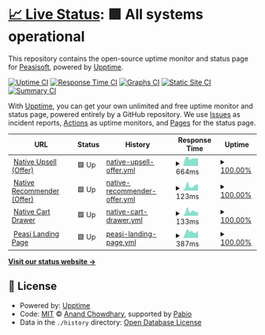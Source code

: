 # [📈 Live Status](https://Peasisoft.github.io/upptime): <!--live status--> **🟩 All systems operational**

This repository contains the open-source uptime monitor and status page for [Peasisoft](https://peasisoft.com/), powered by [Upptime](https://github.com/upptime/upptime).

[![Uptime CI](https://github.com/Peasisoft/upptime/workflows/Uptime%20CI/badge.svg)](https://github.com/Peasisoft/upptime/actions?query=workflow%3A%22Uptime+CI%22)
[![Response Time CI](https://github.com/Peasisoft/upptime/workflows/Response%20Time%20CI/badge.svg)](https://github.com/Peasisoft/upptime/actions?query=workflow%3A%22Response+Time+CI%22)
[![Graphs CI](https://github.com/Peasisoft/upptime/workflows/Graphs%20CI/badge.svg)](https://github.com/Peasisoft/upptime/actions?query=workflow%3A%22Graphs+CI%22)
[![Static Site CI](https://github.com/Peasisoft/upptime/workflows/Static%20Site%20CI/badge.svg)](https://github.com/Peasisoft/upptime/actions?query=workflow%3A%22Static+Site+CI%22)
[![Summary CI](https://github.com/Peasisoft/upptime/workflows/Summary%20CI/badge.svg)](https://github.com/Peasisoft/upptime/actions?query=workflow%3A%22Summary+CI%22)

With [Upptime](https://upptime.js.org), you can get your own unlimited and free uptime monitor and status page, powered entirely by a GitHub repository. We use [Issues](https://github.com/Peasisoft/upptime/issues) as incident reports, [Actions](https://github.com/Peasisoft/upptime/actions) as uptime monitors, and [Pages](https://Peasisoft.github.io/upptime) for the status page.

<!--start: status pages-->
<!-- This summary is generated by Upptime (https://github.com/upptime/upptime) -->
<!-- Do not edit this manually, your changes will be overwritten -->
<!-- prettier-ignore -->
| URL | Status | History | Response Time | Uptime |
| --- | ------ | ------- | ------------- | ------ |
| <img alt="" src="https://icons.duckduckgo.com/ip3/peasisoft.com.ico" height="13"> [Native Upsell (Offer)](https://peasisoft.com/api/popup-content?id=149&store_hash=c24b76wbe2&position=1&cartValue=0&qtyCart=0&is_has_coupons_in_cart=0&is_user_logged_in=0&user_token=&currency_code=USD) | 🟩 Up | [native-upsell-offer.yml](https://github.com/Peasisoft/upptime/commits/HEAD/history/native-upsell-offer.yml) | <details><summary><img alt="Response time graph" src="./graphs/native-upsell-offer/response-time-week.png" height="20"> 664ms</summary><br><a href="https://Peasisoft.github.io/upptime/history/native-upsell-offer"><img alt="Response time 668" src="https://img.shields.io/endpoint?url=https%3A%2F%2Fraw.githubusercontent.com%2FPeasisoft%2Fupptime%2FHEAD%2Fapi%2Fnative-upsell-offer%2Fresponse-time.json"></a><br><a href="https://Peasisoft.github.io/upptime/history/native-upsell-offer"><img alt="24-hour response time 550" src="https://img.shields.io/endpoint?url=https%3A%2F%2Fraw.githubusercontent.com%2FPeasisoft%2Fupptime%2FHEAD%2Fapi%2Fnative-upsell-offer%2Fresponse-time-day.json"></a><br><a href="https://Peasisoft.github.io/upptime/history/native-upsell-offer"><img alt="7-day response time 664" src="https://img.shields.io/endpoint?url=https%3A%2F%2Fraw.githubusercontent.com%2FPeasisoft%2Fupptime%2FHEAD%2Fapi%2Fnative-upsell-offer%2Fresponse-time-week.json"></a><br><a href="https://Peasisoft.github.io/upptime/history/native-upsell-offer"><img alt="30-day response time 668" src="https://img.shields.io/endpoint?url=https%3A%2F%2Fraw.githubusercontent.com%2FPeasisoft%2Fupptime%2FHEAD%2Fapi%2Fnative-upsell-offer%2Fresponse-time-month.json"></a><br><a href="https://Peasisoft.github.io/upptime/history/native-upsell-offer"><img alt="1-year response time 668" src="https://img.shields.io/endpoint?url=https%3A%2F%2Fraw.githubusercontent.com%2FPeasisoft%2Fupptime%2FHEAD%2Fapi%2Fnative-upsell-offer%2Fresponse-time-year.json"></a></details> | <details><summary><a href="https://Peasisoft.github.io/upptime/history/native-upsell-offer">100.00%</a></summary><a href="https://Peasisoft.github.io/upptime/history/native-upsell-offer"><img alt="All-time uptime 100.00%" src="https://img.shields.io/endpoint?url=https%3A%2F%2Fraw.githubusercontent.com%2FPeasisoft%2Fupptime%2FHEAD%2Fapi%2Fnative-upsell-offer%2Fuptime.json"></a><br><a href="https://Peasisoft.github.io/upptime/history/native-upsell-offer"><img alt="24-hour uptime 100.00%" src="https://img.shields.io/endpoint?url=https%3A%2F%2Fraw.githubusercontent.com%2FPeasisoft%2Fupptime%2FHEAD%2Fapi%2Fnative-upsell-offer%2Fuptime-day.json"></a><br><a href="https://Peasisoft.github.io/upptime/history/native-upsell-offer"><img alt="7-day uptime 100.00%" src="https://img.shields.io/endpoint?url=https%3A%2F%2Fraw.githubusercontent.com%2FPeasisoft%2Fupptime%2FHEAD%2Fapi%2Fnative-upsell-offer%2Fuptime-week.json"></a><br><a href="https://Peasisoft.github.io/upptime/history/native-upsell-offer"><img alt="30-day uptime 100.00%" src="https://img.shields.io/endpoint?url=https%3A%2F%2Fraw.githubusercontent.com%2FPeasisoft%2Fupptime%2FHEAD%2Fapi%2Fnative-upsell-offer%2Fuptime-month.json"></a><br><a href="https://Peasisoft.github.io/upptime/history/native-upsell-offer"><img alt="1-year uptime 100.00%" src="https://img.shields.io/endpoint?url=https%3A%2F%2Fraw.githubusercontent.com%2FPeasisoft%2Fupptime%2FHEAD%2Fapi%2Fnative-upsell-offer%2Fuptime-year.json"></a></details>
| <img alt="" src="https://icons.duckduckgo.com/ip3/recommender.peasisoft.com.ico" height="13"> [Native Recommender (Offer)](https://recommender.peasisoft.com/api/popup-content?id=165&store_hash=c24b76wbe2&position=1&currency_code=USD&screen_width=1373&is_user_logged_in=0&user_token=&type=3) | 🟩 Up | [native-recommender-offer.yml](https://github.com/Peasisoft/upptime/commits/HEAD/history/native-recommender-offer.yml) | <details><summary><img alt="Response time graph" src="./graphs/native-recommender-offer/response-time-week.png" height="20"> 123ms</summary><br><a href="https://Peasisoft.github.io/upptime/history/native-recommender-offer"><img alt="Response time 155" src="https://img.shields.io/endpoint?url=https%3A%2F%2Fraw.githubusercontent.com%2FPeasisoft%2Fupptime%2FHEAD%2Fapi%2Fnative-recommender-offer%2Fresponse-time.json"></a><br><a href="https://Peasisoft.github.io/upptime/history/native-recommender-offer"><img alt="24-hour response time 70" src="https://img.shields.io/endpoint?url=https%3A%2F%2Fraw.githubusercontent.com%2FPeasisoft%2Fupptime%2FHEAD%2Fapi%2Fnative-recommender-offer%2Fresponse-time-day.json"></a><br><a href="https://Peasisoft.github.io/upptime/history/native-recommender-offer"><img alt="7-day response time 123" src="https://img.shields.io/endpoint?url=https%3A%2F%2Fraw.githubusercontent.com%2FPeasisoft%2Fupptime%2FHEAD%2Fapi%2Fnative-recommender-offer%2Fresponse-time-week.json"></a><br><a href="https://Peasisoft.github.io/upptime/history/native-recommender-offer"><img alt="30-day response time 155" src="https://img.shields.io/endpoint?url=https%3A%2F%2Fraw.githubusercontent.com%2FPeasisoft%2Fupptime%2FHEAD%2Fapi%2Fnative-recommender-offer%2Fresponse-time-month.json"></a><br><a href="https://Peasisoft.github.io/upptime/history/native-recommender-offer"><img alt="1-year response time 155" src="https://img.shields.io/endpoint?url=https%3A%2F%2Fraw.githubusercontent.com%2FPeasisoft%2Fupptime%2FHEAD%2Fapi%2Fnative-recommender-offer%2Fresponse-time-year.json"></a></details> | <details><summary><a href="https://Peasisoft.github.io/upptime/history/native-recommender-offer">100.00%</a></summary><a href="https://Peasisoft.github.io/upptime/history/native-recommender-offer"><img alt="All-time uptime 100.00%" src="https://img.shields.io/endpoint?url=https%3A%2F%2Fraw.githubusercontent.com%2FPeasisoft%2Fupptime%2FHEAD%2Fapi%2Fnative-recommender-offer%2Fuptime.json"></a><br><a href="https://Peasisoft.github.io/upptime/history/native-recommender-offer"><img alt="24-hour uptime 100.00%" src="https://img.shields.io/endpoint?url=https%3A%2F%2Fraw.githubusercontent.com%2FPeasisoft%2Fupptime%2FHEAD%2Fapi%2Fnative-recommender-offer%2Fuptime-day.json"></a><br><a href="https://Peasisoft.github.io/upptime/history/native-recommender-offer"><img alt="7-day uptime 100.00%" src="https://img.shields.io/endpoint?url=https%3A%2F%2Fraw.githubusercontent.com%2FPeasisoft%2Fupptime%2FHEAD%2Fapi%2Fnative-recommender-offer%2Fuptime-week.json"></a><br><a href="https://Peasisoft.github.io/upptime/history/native-recommender-offer"><img alt="30-day uptime 100.00%" src="https://img.shields.io/endpoint?url=https%3A%2F%2Fraw.githubusercontent.com%2FPeasisoft%2Fupptime%2FHEAD%2Fapi%2Fnative-recommender-offer%2Fuptime-month.json"></a><br><a href="https://Peasisoft.github.io/upptime/history/native-recommender-offer"><img alt="1-year uptime 100.00%" src="https://img.shields.io/endpoint?url=https%3A%2F%2Fraw.githubusercontent.com%2FPeasisoft%2Fupptime%2FHEAD%2Fapi%2Fnative-recommender-offer%2Fuptime-year.json"></a></details>
| <img alt="" src="https://icons.duckduckgo.com/ip3/nativecart.peasisoft.com.ico" height="13"> [Native Cart Drawer](https://nativecart.peasisoft.com/ult-upsell/login) | 🟩 Up | [native-cart-drawer.yml](https://github.com/Peasisoft/upptime/commits/HEAD/history/native-cart-drawer.yml) | <details><summary><img alt="Response time graph" src="./graphs/native-cart-drawer/response-time-week.png" height="20"> 133ms</summary><br><a href="https://Peasisoft.github.io/upptime/history/native-cart-drawer"><img alt="Response time 158" src="https://img.shields.io/endpoint?url=https%3A%2F%2Fraw.githubusercontent.com%2FPeasisoft%2Fupptime%2FHEAD%2Fapi%2Fnative-cart-drawer%2Fresponse-time.json"></a><br><a href="https://Peasisoft.github.io/upptime/history/native-cart-drawer"><img alt="24-hour response time 68" src="https://img.shields.io/endpoint?url=https%3A%2F%2Fraw.githubusercontent.com%2FPeasisoft%2Fupptime%2FHEAD%2Fapi%2Fnative-cart-drawer%2Fresponse-time-day.json"></a><br><a href="https://Peasisoft.github.io/upptime/history/native-cart-drawer"><img alt="7-day response time 133" src="https://img.shields.io/endpoint?url=https%3A%2F%2Fraw.githubusercontent.com%2FPeasisoft%2Fupptime%2FHEAD%2Fapi%2Fnative-cart-drawer%2Fresponse-time-week.json"></a><br><a href="https://Peasisoft.github.io/upptime/history/native-cart-drawer"><img alt="30-day response time 144" src="https://img.shields.io/endpoint?url=https%3A%2F%2Fraw.githubusercontent.com%2FPeasisoft%2Fupptime%2FHEAD%2Fapi%2Fnative-cart-drawer%2Fresponse-time-month.json"></a><br><a href="https://Peasisoft.github.io/upptime/history/native-cart-drawer"><img alt="1-year response time 158" src="https://img.shields.io/endpoint?url=https%3A%2F%2Fraw.githubusercontent.com%2FPeasisoft%2Fupptime%2FHEAD%2Fapi%2Fnative-cart-drawer%2Fresponse-time-year.json"></a></details> | <details><summary><a href="https://Peasisoft.github.io/upptime/history/native-cart-drawer">100.00%</a></summary><a href="https://Peasisoft.github.io/upptime/history/native-cart-drawer"><img alt="All-time uptime 100.00%" src="https://img.shields.io/endpoint?url=https%3A%2F%2Fraw.githubusercontent.com%2FPeasisoft%2Fupptime%2FHEAD%2Fapi%2Fnative-cart-drawer%2Fuptime.json"></a><br><a href="https://Peasisoft.github.io/upptime/history/native-cart-drawer"><img alt="24-hour uptime 100.00%" src="https://img.shields.io/endpoint?url=https%3A%2F%2Fraw.githubusercontent.com%2FPeasisoft%2Fupptime%2FHEAD%2Fapi%2Fnative-cart-drawer%2Fuptime-day.json"></a><br><a href="https://Peasisoft.github.io/upptime/history/native-cart-drawer"><img alt="7-day uptime 100.00%" src="https://img.shields.io/endpoint?url=https%3A%2F%2Fraw.githubusercontent.com%2FPeasisoft%2Fupptime%2FHEAD%2Fapi%2Fnative-cart-drawer%2Fuptime-week.json"></a><br><a href="https://Peasisoft.github.io/upptime/history/native-cart-drawer"><img alt="30-day uptime 100.00%" src="https://img.shields.io/endpoint?url=https%3A%2F%2Fraw.githubusercontent.com%2FPeasisoft%2Fupptime%2FHEAD%2Fapi%2Fnative-cart-drawer%2Fuptime-month.json"></a><br><a href="https://Peasisoft.github.io/upptime/history/native-cart-drawer"><img alt="1-year uptime 100.00%" src="https://img.shields.io/endpoint?url=https%3A%2F%2Fraw.githubusercontent.com%2FPeasisoft%2Fupptime%2FHEAD%2Fapi%2Fnative-cart-drawer%2Fuptime-year.json"></a></details>
| <img alt="" src="https://icons.duckduckgo.com/ip3/welcome.peasisoft.com.ico" height="13"> [Peasi Landing Page](https://welcome.peasisoft.com/) | 🟩 Up | [peasi-landing-page.yml](https://github.com/Peasisoft/upptime/commits/HEAD/history/peasi-landing-page.yml) | <details><summary><img alt="Response time graph" src="./graphs/peasi-landing-page/response-time-week.png" height="20"> 387ms</summary><br><a href="https://Peasisoft.github.io/upptime/history/peasi-landing-page"><img alt="Response time 404" src="https://img.shields.io/endpoint?url=https%3A%2F%2Fraw.githubusercontent.com%2FPeasisoft%2Fupptime%2FHEAD%2Fapi%2Fpeasi-landing-page%2Fresponse-time.json"></a><br><a href="https://Peasisoft.github.io/upptime/history/peasi-landing-page"><img alt="24-hour response time 321" src="https://img.shields.io/endpoint?url=https%3A%2F%2Fraw.githubusercontent.com%2FPeasisoft%2Fupptime%2FHEAD%2Fapi%2Fpeasi-landing-page%2Fresponse-time-day.json"></a><br><a href="https://Peasisoft.github.io/upptime/history/peasi-landing-page"><img alt="7-day response time 387" src="https://img.shields.io/endpoint?url=https%3A%2F%2Fraw.githubusercontent.com%2FPeasisoft%2Fupptime%2FHEAD%2Fapi%2Fpeasi-landing-page%2Fresponse-time-week.json"></a><br><a href="https://Peasisoft.github.io/upptime/history/peasi-landing-page"><img alt="30-day response time 411" src="https://img.shields.io/endpoint?url=https%3A%2F%2Fraw.githubusercontent.com%2FPeasisoft%2Fupptime%2FHEAD%2Fapi%2Fpeasi-landing-page%2Fresponse-time-month.json"></a><br><a href="https://Peasisoft.github.io/upptime/history/peasi-landing-page"><img alt="1-year response time 404" src="https://img.shields.io/endpoint?url=https%3A%2F%2Fraw.githubusercontent.com%2FPeasisoft%2Fupptime%2FHEAD%2Fapi%2Fpeasi-landing-page%2Fresponse-time-year.json"></a></details> | <details><summary><a href="https://Peasisoft.github.io/upptime/history/peasi-landing-page">100.00%</a></summary><a href="https://Peasisoft.github.io/upptime/history/peasi-landing-page"><img alt="All-time uptime 100.00%" src="https://img.shields.io/endpoint?url=https%3A%2F%2Fraw.githubusercontent.com%2FPeasisoft%2Fupptime%2FHEAD%2Fapi%2Fpeasi-landing-page%2Fuptime.json"></a><br><a href="https://Peasisoft.github.io/upptime/history/peasi-landing-page"><img alt="24-hour uptime 100.00%" src="https://img.shields.io/endpoint?url=https%3A%2F%2Fraw.githubusercontent.com%2FPeasisoft%2Fupptime%2FHEAD%2Fapi%2Fpeasi-landing-page%2Fuptime-day.json"></a><br><a href="https://Peasisoft.github.io/upptime/history/peasi-landing-page"><img alt="7-day uptime 100.00%" src="https://img.shields.io/endpoint?url=https%3A%2F%2Fraw.githubusercontent.com%2FPeasisoft%2Fupptime%2FHEAD%2Fapi%2Fpeasi-landing-page%2Fuptime-week.json"></a><br><a href="https://Peasisoft.github.io/upptime/history/peasi-landing-page"><img alt="30-day uptime 100.00%" src="https://img.shields.io/endpoint?url=https%3A%2F%2Fraw.githubusercontent.com%2FPeasisoft%2Fupptime%2FHEAD%2Fapi%2Fpeasi-landing-page%2Fuptime-month.json"></a><br><a href="https://Peasisoft.github.io/upptime/history/peasi-landing-page"><img alt="1-year uptime 100.00%" src="https://img.shields.io/endpoint?url=https%3A%2F%2Fraw.githubusercontent.com%2FPeasisoft%2Fupptime%2FHEAD%2Fapi%2Fpeasi-landing-page%2Fuptime-year.json"></a></details>

<!--end: status pages-->

[**Visit our status website →**](https://Peasisoft.github.io/upptime)

## 📄 License

- Powered by: [Upptime](https://github.com/upptime/upptime)
- Code: [MIT](./LICENSE) © [Anand Chowdhary](https://anandchowdhary.com), supported by [Pabio](https://pabio.com)
- Data in the `./history` directory: [Open Database License](https://opendatacommons.org/licenses/odbl/1-0/)
